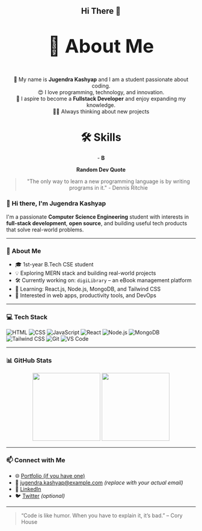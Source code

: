 <h2 align="center">
  Hi There 👋
</h2>

<p align="center" style="font-size: 50px;">
  <strong>💫 About Me</strong>
</p>

<p align="center">
  👋 My name is <strong>Jugendra Kashyap</strong> and I am a student passionate about coding.<br>
  😍 I love programming, technology, and innovation.<br>
  📖 I aspire to become a <strong>Fullstack Developer</strong> and enjoy expanding my knowledge.<br>
  👨‍💻 Always thinking about new projects
</p>

<h1 align="center">
  <strong>🛠 Skills</strong>
</h1>

<p align="center">
  - <strong>B</strong>
</p>

<p align="center">
  <strong>Random Dev Quote</strong>
</p>

<p align="center">
  <blockquote align="center">
    "The only way to learn a new programming language is by writing programs in it." - Dennis Ritchie
  </blockquote>
</p>


### 👋 Hi there, I'm Jugendra Kashyap

I'm a passionate **Computer Science Engineering** student with interests in **full-stack development**, **open source**, and building useful tech products that solve real-world problems.

---

### 🚀 About Me
- 🎓 1st-year B.Tech CSE student
- 💡 Exploring MERN stack and building real-world projects
- 🛠️ Currently working on: `digiLibrary` – an eBook management platform
- 🌱 Learning: React.js, Node.js, MongoDB, and Tailwind CSS
- 🧠 Interested in web apps, productivity tools, and DevOps

---

### 💻 Tech Stack
<!-- You can add or remove icons based on what you use -->
![HTML](https://img.shields.io/badge/-HTML5-E34F26?logo=html5&logoColor=white)
![CSS](https://img.shields.io/badge/-CSS3-1572B6?logo=css3)
![JavaScript](https://img.shields.io/badge/-JavaScript-F7DF1E?logo=javascript&logoColor=black)
![React](https://img.shields.io/badge/-React-20232A?logo=react)
![Node.js](https://img.shields.io/badge/-Node.js-339933?logo=node.js)
![MongoDB](https://img.shields.io/badge/-MongoDB-47A248?logo=mongodb)
![Tailwind CSS](https://img.shields.io/badge/-TailwindCSS-38B2AC?logo=tailwind-css)
![Git](https://img.shields.io/badge/-Git-F05032?logo=git&logoColor=white)
![VS Code](https://img.shields.io/badge/-VS%20Code-007ACC?logo=visual-studio-code)

---

### 📊 GitHub Stats

<p align="center">
  <img src="https://github-readme-stats.vercel.app/api?username=jugendrakashyap&show_icons=true&theme=radical" height="180"/>
  <img src="https://github-readme-streak-stats.herokuapp.com?user=jugendrakashyap&theme=radical" height="180"/>
</p>

---

### 📫 Connect with Me
- 🌐 [Portfolio (if you have one)]()
- 📧 jugendra.kashyap@example.com *(replace with your actual email)*
- 💼 [LinkedIn](https://www.linkedin.com/in/jugendra-kashyap/)
- 🐦 [Twitter](https://twitter.com/yourhandle) *(optional)*

---

> “Code is like humor. When you have to explain it, it’s bad.” – Cory House

